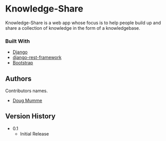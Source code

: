 # Knowledge-Share

Knowledge-Share is a web app whose focus is to help people build up and share a collection of knowledge in the form of a knowledgebase.


### Built With

 * [Django](https://www.djangoproject.com/)
 * [django-rest-framework](https://www.django-rest-framework.org/)
 * [Bootstrap](https://getbootstrap.com/)

## Authors

Contributors names.
* [Doug Mumme](https://github.com/dpmumme12)

## Version History

* 0.1
    * Initial Release
